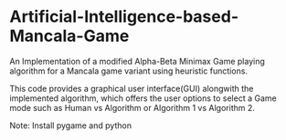 # Artificial-Intelligence-based-Mancala-Game

An Implementation of a modified Alpha-Beta Minimax Game playing algorithm for a Mancala game variant using heuristic functions.

This code provides a graphical user interface(GUI) alongwith the implemented algorithm, which offers the user options to select a Game mode such as Human vs Algorithm or Algorithm 1 vs Algorithm 2.


Note: Install pygame and python
